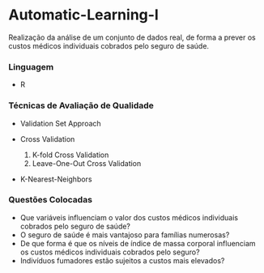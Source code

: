 # Automatic-Learning-I

Realização da análise de um conjunto de dados real, de forma a prever os custos médicos individuais cobrados pelo seguro de saúde.

### Linguagem

* R

### Técnicas de Avaliação de Qualidade

* Validation Set Approach
* Cross Validation

   1. K-fold Cross Validation
   2. Leave-One-Out Cross Validation
* K-Nearest-Neighbors

### Questões Colocadas

* Que variáveis influenciam o valor dos custos médicos individuais cobrados pelo seguro de saúde?
* O seguro de saúde é mais vantajoso para famílias numerosas?
* De que forma é que os níveis de índice de massa corporal influenciam os custos médicos individuais cobrados pelo seguro?
* Indivíduos fumadores estão sujeitos a custos mais elevados?
